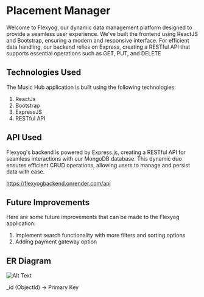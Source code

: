 
# Placement Manager


Welcome to Flexyog, our dynamic data management platform designed to provide a seamless user experience. We've built the frontend using ReactJS and Bootstrap, ensuring a modern and responsive interface. For efficient data handling, our backend relies on Express, creating a RESTful API that supports essential operations such as GET, PUT, and DELETE


## Technologies Used 

The Music Hub application is built using the following technologies:

1) ReactJs
2) Bootstrap
3) ExpressJS
4)  RESTful API
## API Used

Flexyog's backend is powered by Express.js, creating a RESTful API for seamless interactions with our MongoDB database. This dynamic duo ensures efficient CRUD operations, allowing users to manage and persist data with ease.

https://flexyogbackend.onrender.com/api
## Future Improvements

Here are some future improvements that can be made to the Flexyog application:

1) Implement search functionality with more filters and sorting options
2) Adding payment gateway option


## ER Diagram

![Alt Text](https://github.com/sarthak-subhash-joshi/FlexMoneyAssignmentFrontend/assets/123321862/5b60d788-5442-4d72-9658-7a083a40dd49)

_id (ObjectId)  -> Primary Key











